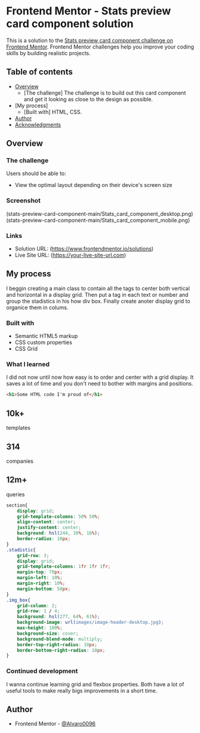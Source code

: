 # Frontend Mentor - Stats preview card component solution

This is a solution to the [Stats preview card component challenge on Frontend Mentor](https://www.frontendmentor.io/challenges/stats-preview-card-component-8JqbgoU62). Frontend Mentor challenges help you improve your coding skills by building realistic projects. 

## Table of contents

- [Overview](#overview)
  - [The challenge] The challenge is to build out this card component and get it looking as close to the design as possible.
- [My process] 
  - [Built with] HTML, CSS.
- [Author](#AlvaroJorge)
- [Acknowledgments](#FrontedMentor)

## Overview

### The challenge

Users should be able to:

- View the optimal layout depending on their device's screen size

### Screenshot

(stats-preview-card-component-main/Stats_card_component_desktop.png)
(stats-preview-card-component-main/Stats_card_component_mobile.png)

### Links

- Solution URL: (https://www.frontendmentor.io/solutions)
- Live Site URL: (https://your-live-site-url.com)

## My process

I beggin creating a main class to contain all the tags to center both vertical and horizontal in a display grid. 
Then put a tag in each text or number and group the stadistics in his how div box. Finally create anoter
display grid to organice them in colums. 

### Built with

- Semantic HTML5 markup
- CSS custom properties
- CSS Grid

### What I learned

I did not now until now how easy is to order and center with a grid display. It saves a lot of time and you don't need
to bother with margins and positions.

```html
<h1>Some HTML code I'm proud of</h1>
```
<div class="detail">
    <h2>10k+</h2>
    <p>templates</p>
  </div>    
  <div class="detail">
    <h2>314</h2>
    <p>companies</p>
  </div>  
   <div class="detail">
    <h2>12m+</h2>
    <p>queries</p>
  </div>
</div>

```css
section{
    display: grid;
    grid-template-columns: 50% 50%;
    align-content: center;
    justify-content: center;
    background: hsl(244, 38%, 16%);
    border-radius: 10px;
}
.stadistic{
    grid-row: 3;
    display: grid;
    grid-template-columns: 1fr 1fr 1fr;
    margin-top: 70px;
    margin-left: 10%;
    margin-right: 10%; 
    margin-bottom: 50px;
}
.img_box{
    grid-column: 2;
    grid-row: 1 / 4;
    background: hsl(277, 64%, 61%);
    background-image: url(images/image-header-desktop.jpg);
    max-height: 100%;
    background-size: cover;
    background-blend-mode: multiply;
    border-top-right-radius: 10px;
    border-bottom-right-radius: 10px;
}
```
### Continued development

I wanna continue learning grid and flexbox properties. Both have a lot of useful tools to make really bigs improvements
in a short time.

## Author

- Frontend Mentor - [@Alvaro0096](https://www.frontendmentor.io/profile/Alvaro0096)

